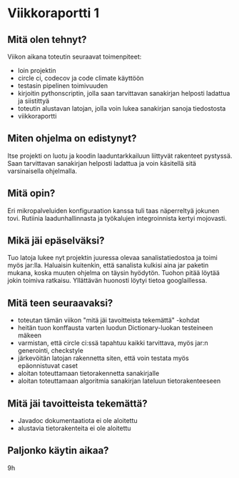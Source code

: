 # Viikkoraportti 1

## Mitä olen tehnyt?

Viikon aikana toteutin seuraavat toimenpiteet:
- loin projektin
- circle ci, codecov ja code climate käyttöön
- testasin pipelinen toimivuuden
- kirjoitin pythonscriptin, jolla saan tarvittavan sanakirjan helposti ladattua ja siistittyä
- toteutin alustavan latojan, jolla voin lukea sanakirjan sanoja tiedostosta
- viikkoraportti

## Miten ohjelma on edistynyt?

Itse projekti on luotu ja koodin laaduntarkkailuun liittyvät rakenteet pystyssä. Saan tarvittavan sanakirjan helposti ladattua ja voin käsitellä sitä varsinaisella ohjelmalla.

## Mitä opin?

Eri mikropalveluiden konfiguraation kanssa tuli taas näperreltyä jokunen tovi. Rutiinia laadunhallinnasta ja työkalujen integroinnista kertyi mojovasti.

## Mikä jäi epäselväksi?

Tuo latoja lukee nyt projektin juuressa olevaa sanalistatiedostoa ja toimi myös jar:lla. Haluaisin kuitenkin, että sanalista kulkisi aina jar paketin mukana, koska muuten ohjelma on täysin hyödytön. Tuohon pitää löytää jokin toimiva ratkaisu. Yllättävän huonosti löytyi tietoa googlaillessa.

## Mitä teen seuraavaksi?

- toteutan tämän viikon "mitä jäi tavoitteista tekemättä" -kohdat
- heitän tuon konffausta varten luodun Dictionary-luokan testeineen mäkeen
- varmistan, että circle ci:ssä tapahtuu kaikki tarvittava, myös jar:n generointi, checkstyle
- järkevöitän latojan rakennetta siten, että voin testata myös epäonnistuvat caset
- aloitan toteuttamaan tietorakennetta sanakirjalle
- aloitan toteuttamaan algoritmia sanakirjan lateluun tietorakenteeseen

## Mitä jäi tavoitteista tekemättä?
- Javadoc dokumentaatiota ei ole aloitettu
- alustavia tietorakenteita ei ole aloitettu

## Paljonko käytin aikaa?

9h
